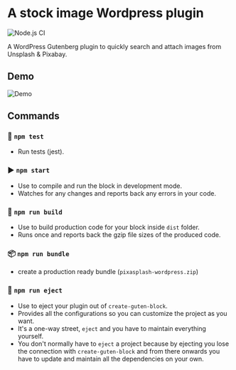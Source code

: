 # A stock image Wordpress plugin
![Node.js CI](https://github.com/filiptronicek/pixa-pexels-wordpress/workflows/Node.js%20CI/badge.svg)

 A WordPress Gutenberg plugin to quickly search and attach images from Unsplash & Pixabay. 
 
## Demo
![Demo](https://s3.eu-west-3.amazonaws.com/static-ivanguillen.me/free-stock-images-demo.gif)

## Commands
### 🧪  `npm test`
- Run tests (jest).

### ▶  `npm start`
- Use to compile and run the block in development mode.
- Watches for any changes and reports back any errors in your code.

### 👷  `npm run build`
- Use to build production code for your block inside `dist` folder.
- Runs once and reports back the gzip file sizes of the produced code.

### 📦  `npm run bundle`
- create a production ready bundle (`pixasplash-wordpress.zip`)

### 🚀  `npm run eject`
- Use to eject your plugin out of `create-guten-block`.
- Provides all the configurations so you can customize the project as you want.
- It's a one-way street, `eject` and you have to maintain everything yourself.
- You don't normally have to `eject` a project because by ejecting you lose the connection with `create-guten-block` and from there onwards you have to update and maintain all the dependencies on your own.
